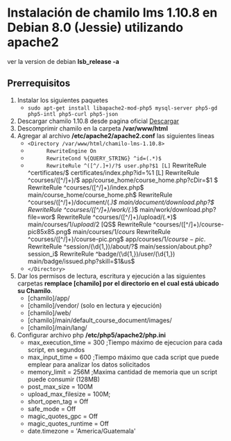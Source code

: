 # Instalación de chamilo lms 1.10.8 en Debian 8.0 (Jessie) utilizando apache2

ver la version de debian **lsb_release -a**

## Prerrequisitos

1. Instalar los siguientes paquetes
    * ``` sudo apt-get install libapache2-mod-php5 mysql-server php5-gd php5-intl php5-curl php5-json ```
2. Descargar chamilo 1.10.8 desde pagina oficial [Descargar](https://chamilo.org/es/chamilo-lms/#descargas)
3. Descomprimir chamilo en la carpeta **/var/www/html**
4. Agregar al archivo **/etc/apache2/apache2.conf** las siguientes lineas
    * ``` <Directory /var/www/html/chamilo-lms-1.10.8> ```
    * ```       RewriteEngine On ```
    * ```       RewriteCond %{QUERY_STRING} ^id=(.*)$ ```
    * ```       RewriteRule ^([^/.]+)/?$ user.php?$1 [L] ```
                RewriteRule ^certificates/$ certificates/index.php?id=%1 [L]
                RewriteRule ^courses/([^/]+)/$ app/course_home/course_home.php?cDir=$1 $
                RewriteRule ^courses/([^/]+)/index.php$ main/course_home/course_home.ph$
                RewriteRule ^courses/([^/]+)/document/(.*)$ main/document/download.php?$
                RewriteRule ^courses/([^/]+)/work/(.*)$ main/work/download.php?file=wor$
                RewriteRule ^courses/([^/]+)/upload/(.*)$ main/courses/$1/upload/$2 [QS$
                RewriteRule ^courses/([^/]+)/course-pic85x85.png$ main/courses/$1/cours$
                RewriteRule ^courses/([^/]+)/course-pic.png$ app/courses/$1/course-pic.$
                RewriteRule ^session/(\d{1,})/about/?$ main/session/about.php?session_i$
                RewriteRule ^badge/(\d{1,})/user/(\d{1,}) main/badge/issued.php?skill=$1&us$
    * ``` </Directory> ```
5. Dar los permisos de lectura, escritura y ejecución a las siguientes carpetas **remplace [chamilo] por el directorio en el cual está ubicado su Chamilo**.
    * [chamilo]/app/
    * [chamilo]/vendor/ (solo en lectura y ejecución)
    * [chamilo]/web/
    * [chamilo]/main/default_course_document/images/
    * [chamilo]/main/lang/
6. Configurar archivo php **/etc/php5/apache2/php.ini**
    * max_execution_time = 300 ;Tiempo máximo de ejecucion para cada script, en segundos
    * max_input_time = 600 ;Tiempo máximo que cada script que puede emplear para analizar los datos solicitados
    * memory_limit = 256M ;Maxima cantidad de memoria que un script puede consumir (128MB)
    * post_max_size = 100M
    * upload_max_filesize = 100M;
    * short_open_tag = Off
    * safe_mode = Off
    * magic_quotes_gpc = Off
    * magic_quotes_runtime = Off
    * date.timezone = 'America/Guatemala'
